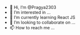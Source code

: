 - 👋 Hi, I’m @Pragya2303
- 👀 I’m interested in ...
- 🌱 I’m currently learning React JS
- 💞️ I’m looking to collaborate on ...
- 📫 How to reach me ...

<!---
Pragya2303/Pragya2303 is a ✨ special ✨ repository because its `README.md` (this file) appears on your GitHub profile.
You can click the Preview link to take a look at your changes.
--->
